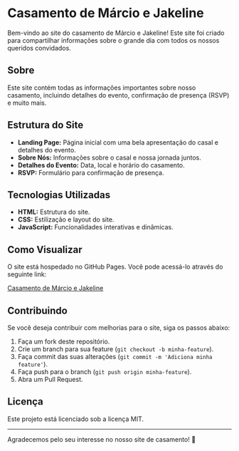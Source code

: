 # Casamento de Márcio e Jakeline

Bem-vindo ao site do casamento de Márcio e Jakeline! Este site foi criado para compartilhar informações sobre o grande dia com todos os nossos queridos convidados.

## Sobre

Este site contém todas as informações importantes sobre nosso casamento, incluindo detalhes do evento, confirmação de presença (RSVP) e muito mais.

## Estrutura do Site

- **Landing Page:** Página inicial com uma bela apresentação do casal e detalhes do evento.
- **Sobre Nós:** Informações sobre o casal e nossa jornada juntos.
- **Detalhes do Evento:** Data, local e horário do casamento.
- **RSVP:** Formulário para confirmação de presença.

## Tecnologias Utilizadas

- **HTML:** Estrutura do site.
- **CSS:** Estilização e layout do site.
- **JavaScript:** Funcionalidades interativas e dinâmicas.

## Como Visualizar

O site está hospedado no GitHub Pages. Você pode acessá-lo através do seguinte link:

[Casamento de Márcio e Jakeline](https://MarcioJunior22.github.io/sitecas25)

## Contribuindo

Se você deseja contribuir com melhorias para o site, siga os passos abaixo:

1. Faça um fork deste repositório.
2. Crie um branch para sua feature (`git checkout -b minha-feature`).
3. Faça commit das suas alterações (`git commit -m 'Adiciona minha feature'`).
4. Faça push para o branch (`git push origin minha-feature`).
5. Abra um Pull Request.

## Licença

Este projeto está licenciado sob a licença MIT.

---

Agradecemos pelo seu interesse no nosso site de casamento! 💖
